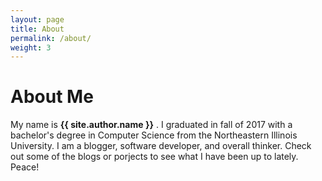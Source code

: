 ```yaml
---
layout: page
title: About
permalink: /about/
weight: 3
---
```


# **About Me**

My name is **{{ site.author.name }}** . I graduated in fall of 2017 with a  bachelor's degree in Computer Science from the Northeastern Illinois University. I am a blogger, software developer, and overall thinker. Check out some of the blogs or porjects to see what I have been up to lately. Peace!


<!-- <div class="row">
{% include about/skills.html title="Programming Skills" source=site.data.programming-skills %}
{% include about/skills.html title="Other Skills" source=site.data.other-skills %}
</div> -->

<!-- <div class="row">
{% include about/timeline.html %}
</div> -->
